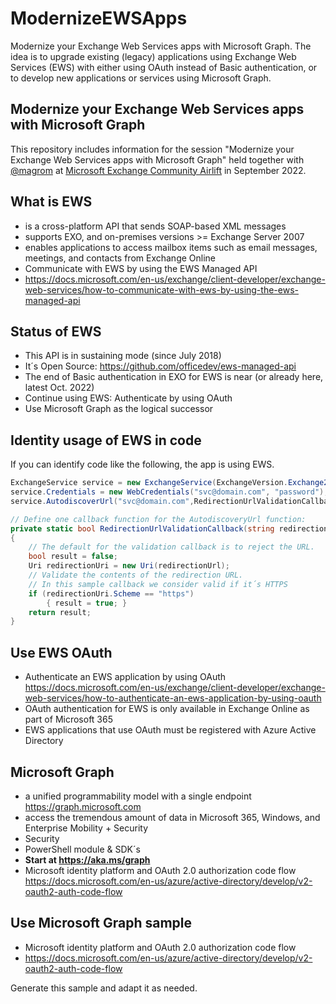 # ModernizeEWSApps

Modernize your Exchange Web Services apps with Microsoft Graph. The idea is to upgrade existing (legacy) applications using Exchange Web Services (EWS) with either using OAuth instead of Basic authentication, or to develop new applications or services using Microsoft Graph.

## Modernize your Exchange Web Services apps with Microsoft Graph

This repository includes information for the session "Modernize your Exchange Web Services apps with Microsoft Graph" held together with [@magrom](http://twitter.com/magrom) at [Microsoft Exchange Community Airlift](https://mecairlift.event.microsoft.com/ ) in September 2022.

## What is EWS

- is a cross-platform API that sends SOAP-based XML messages
- supports EXO, and on-premises versions >= Exchange Server 2007
- enables applications to access mailbox items such as email messages, meetings, and contacts from Exchange Online
- Communicate with EWS by using the EWS Managed API
- https://docs.microsoft.com/en-us/exchange/client-developer/exchange-web-services/how-to-communicate-with-ews-by-using-the-ews-managed-api

## Status of EWS

- This API is in sustaining mode (since July 2018)
- It´s Open Source: https://github.com/officedev/ews-managed-api 
- The end of Basic authentication in EXO for EWS is near (or already here, latest Oct. 2022)
- Continue using EWS: Authenticate by using OAuth
- Use Microsoft Graph as the logical successor

## Identity usage of EWS in code

If you can identify code like the following, the app is using EWS.

~~~~C#
ExchangeService service = new ExchangeService(ExchangeVersion.Exchange2013_SP1);
service.Credentials = new WebCredentials("svc@domain.com", "password");
service.AutodiscoverUrl("svc@domain.com",RedirectionUrlValidationCallback);

// Define one callback function for the AutodiscoveryUrl function:
private static bool RedirectionUrlValidationCallback(string redirectionUrl)
{
    // The default for the validation callback is to reject the URL.
    bool result = false;
    Uri redirectionUri = new Uri(redirectionUrl);
    // Validate the contents of the redirection URL. 
    // In this sample callback we consider valid if it´s HTTPS
    if (redirectionUri.Scheme == "https")
        { result = true; }
    return result;
}
~~~~

## Use EWS OAuth

- Authenticate an EWS application by using OAuth https://docs.microsoft.com/en-us/exchange/client-developer/exchange-web-services/how-to-authenticate-an-ews-application-by-using-oauth
- OAuth authentication for EWS is only available in Exchange Online as part of Microsoft 365
- EWS applications that use OAuth must be registered with Azure Active Directory

## Microsoft Graph

- a unified programmability model with a single endpoint https://graph.microsoft.com 
- access the tremendous amount of data in Microsoft 365, Windows, and Enterprise Mobility + Security
- Security
- PowerShell module & SDK´s
- **Start at https://aka.ms/graph**
- Microsoft identity platform and OAuth 2.0 authorization code flow https://docs.microsoft.com/en-us/azure/active-directory/develop/v2-oauth2-auth-code-flow

## Use Microsoft Graph sample

- Microsoft identity platform and OAuth 2.0 authorization code flow
- https://docs.microsoft.com/en-us/azure/active-directory/develop/v2-oauth2-auth-code-flow

Generate this sample and adapt it as needed.
